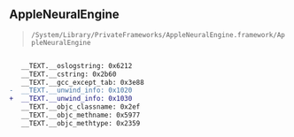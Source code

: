## AppleNeuralEngine

> `/System/Library/PrivateFrameworks/AppleNeuralEngine.framework/AppleNeuralEngine`

```diff

   __TEXT.__oslogstring: 0x6212
   __TEXT.__cstring: 0x2b60
   __TEXT.__gcc_except_tab: 0x3e88
-  __TEXT.__unwind_info: 0x1020
+  __TEXT.__unwind_info: 0x1030
   __TEXT.__objc_classname: 0x2ef
   __TEXT.__objc_methname: 0x5977
   __TEXT.__objc_methtype: 0x2359

```
